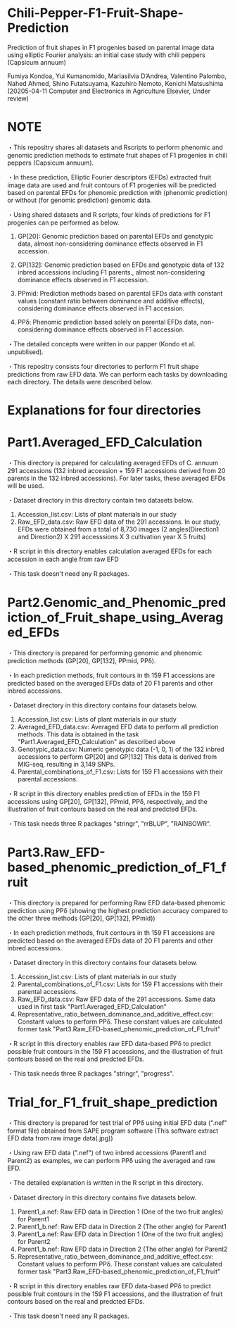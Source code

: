 # Chili-Pepper-F1-Fruit-Shape-Prediction

Prediction of fruit shapes in F1 progenies based on parental image data using elliptic Fourier analysis: an initial case study with chili peppers (Capsicum annuum)

Fumiya Kondoa, Yui Kumanomido, Mariasilvia D’Andrea, Valentino Palombo, Nahed Ahmed, Shino Futatsuyama, Kazuhiro Nemoto, Kenichi Matsushima
(20205-04-11 Computer and Electronics in Agriculture Elsevier, Under review)


# NOTE
・This repositry shares all datasets and Rscripts to perform phenomic and genomic prediction methods to estimate fruit shapes of F1 progenies in chili peppers (Capsicum annuum).

・In these prediction, Elliptic Fourier descriptors (EFDs) extracted fruit image data are used and fruit contours of F1 progenies will be predicted based on parental EFDs for phenomic prediction with (phenomic prediction) or without (for genomic prediction) genomic data. 

・Using shared datasets and R scripts, four kinds of predictions for F1 progenies can pe performed as below.

1. GP[20]: Genomic prediction based on parental EFDs and genotypic data, almost non-considering dominance effects observed in F1 accession.

2. GP[132]: Genomic prediction based on EFDs and genotypic data of 132 inbred accessions including F1 parents., almost non-considering dominance effects observed in F1 accession.

3. PPmid: Prediction methods based on parental EFDs data with constant values (constant ratio between dominance and additive effects), considering dominance effects observed in F1 accession.

4. PPδ: Phenomic prediction based solely on parental EFDs data, non-considering dominance effects observed in F1 accession.

・The detailed concepts were written in our papper (Kondo et al. unpublised).

・This repositry consists four directories to perform F1 fruit shape predictions from raw EFD data. We can perform each tasks by downloading each directory. The details were described below.


# Explanations for four directories

# Part1.Averaged_EFD_Calculation

・This directory is prepared for calculating averaged EFDs of C. annuum 291 accessions (132 inbred accession + 159 F1 accessions derived from 20 parents in the 132 inbred accessions). For later tasks, these averaged EFDs will be used.

・Dataset directory in this directory contain two datasets below.

1. Accession_list.csv: Lists of plant materials in our study
2. Raw_EFD_data.csv: Raw EFD data of the 291 accessions. In our study, EFDs were obtained from a total of 8,730 images (2 angles(Direction1 and Direction2) X 291 accesssions X 3 cultivation year X 5 fruits)


・R script in this directory enables calculation averaged EFDs for each accession in each angle from raw EFD

・This task doesn't need any R packages.

# Part2.Genomic_and_Phenomic_prediction_of_Fruit_shape_using_Averaged_EFDs

・This directory is prepared for performing genomic and phenomic prediction methods (GP[20], GP[132], PPmid, PPδ).


・In each prediction methods, fruit contours in th 159 F1 accessions are predicted based on the averaged EFDs data of 20 F1 parents and other inbred accessions.


・Dataset directory in this directory contains four datasets below.

1. Accession_list.csv: Lists of plant materials in our study
2. Averaged_EFD_data.csv: Averaged EFD data to perform all prediction methods. This data is obtained in the task "Part1.Averaged_EFD_Calculation" as described above
3. Genotypic_data.csv: Numeric genotypic data (-1, 0, 1) of the 132 inbred accessions to perform GP[20] and GP[132] This data is derived from MIG-seq, resulting in 3,149 SNPs.
4. Parental_combinations_of_F1.csv: Lists for 159 F1 accessions with their parental accessions.

・R script in this directory enables prediction of EFDs in the 159 F1 accessions using GP[20], GP[132], PPmid, PPδ, respectively, and the illustration of fruit contours based on the real and predcted EFDs.

・This task needs three R packages "stringr", "rrBLUP", "RAINBOWR". 

# Part3.Raw_EFD-based_phenomic_prediction_of_F1_fruit

・This directory is prepared for performing Raw EFD data-based phenomic prediction using PPδ (showing the highest prediction accuracy compared to the other three methods (GP[20], GP[132], PPmid))


・In each prediction methods, fruit contours in th 159 F1 accessions are predicted based on the averaged EFDs data of 20 F1 parents and other inbred accessions.


・Dataset directory in this directory contains four datasets below.

1. Accession_list.csv: Lists of plant materials in our study
2. Parental_combinations_of_F1.csv: Lists for 159 F1 accessions with their parental accessions.
3. Raw_EFD_data.csv: Raw EFD data of the 291 accessions. Same data used in first task "Part1.Averaged_EFD_Calculation"
4. Representative_ratio_between_dominance_and_additive_effect.csv: Constant values to perform PPδ. These constant values are calculated former task "Part3.Raw_EFD-based_phenomic_prediction_of_F1_fruit"

・R script in this directory enables raw EFD data-based PPδ to predict possible fruit contours in the 159 F1 accessions, and the illustration of fruit contours based on the real and predcted EFDs.

・This task needs three R packages "stringr", "progress". 

# Trial_for_F1_fruit_shape_prediction

・This directory is prepared for test trial of PPδ using initial EFD data (".nef" format file) obtained from SAPE program software (This software extract EFD data from raw image data(.jpg))

・Using raw EFD data (".nef") of two inbred accessions (Parent1 and Parent2) as examples, we can perform PPδ using the averaged and raw EFD. 

・The detailed explanation is written in the R script in this directory. 

・Dataset directory in this directory contains five datasets below.

1. Parent1_a.nef: Raw EFD data in Direction 1 (One of the two fruit angles) for Parent1
2. Parent1_b.nef: Raw EFD data in Direction 2 (The other angle) for Parent1
3. Parent1_a.nef: Raw EFD data in Direction 1 (One of the two fruit angles) for Parent2
4. Parent1_b.nef: Raw EFD data in Direction 2 (The other angle) for Parent2
5. Representative_ratio_between_dominance_and_additive_effect.csv: Constant values to perform PPδ. These constant values are calculated former task "Part3.Raw_EFD-based_phenomic_prediction_of_F1_fruit"

・R script in this directory enables raw EFD data-based PPδ to predict possible fruit contours in the 159 F1 accessions, and the illustration of fruit contours based on the real and predcted EFDs.

・This task doesn't need any R packages.





